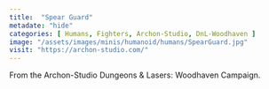 ```yaml
---
title:  "Spear Guard"
metadate: "hide"
categories: [ Humans, Fighters, Archon-Studio, DnL-Woodhaven ]
image: "/assets/images/minis/humanoid/humans/SpearGuard.jpg"
visit: "https://archon-studio.com/"
---
```

From the Archon-Studio Dungeons & Lasers: Woodhaven Campaign.